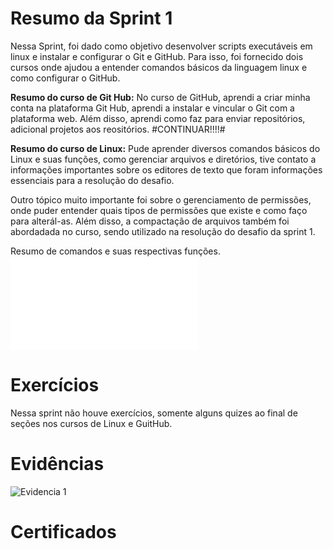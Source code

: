 # Resumo da Sprint 1
Nessa Sprint, foi dado como objetivo desenvolver scripts executáveis em linux e instalar e configurar o Git e GitHub. Para isso, foi fornecido dois cursos onde ajudou a entender comandos básicos da linguagem linux e como configurar o GitHub. 

**Resumo do curso de Git Hub:** No curso de GitHub, aprendi a criar minha conta na plataforma Git Hub, aprendi a instalar e vincular o Git com a plataforma web. Além disso, aprendi como faz para enviar repositórios, adicional projetos aos reositórios. #CONTINUAR!!!!#

**Resumo do curso de Linux:** Pude aprender diversos comandos básicos do Linux e suas funções, como gerenciar arquivos e diretórios, tive contato a informações importantes sobre os editores de texto que foram informações essenciais para a resolução do desafio. 

Outro tópico muito importante foi sobre o gerenciamento de permissões, onde puder entender quais tipos de permissões que existe e como faço para alterál-as. Além disso, a compactação de arquivos também foi abordadada no curso, sendo utilizado na resolução do desafio da sprint 1.

Resumo de comandos e suas respectivas funções.
![Resumo de comandos e suas funções](../Sprint%201/Evidencias/Resumo_comandos_linux.txt)





# Exercícios
Nessa sprint não houve exercícios, somente alguns quizes ao final de seções nos cursos de Linux e GuitHub.

# Evidências

![Evidencia 1]()
# Certificados

